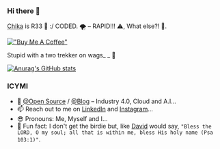### Hi there 👋

[Chika](https://github.com/davidconoh/davidconoh) is R33 🎏 :/ CODED. 🌪️ – RAPID!!! ⚠️, What else?! 🍺.

[!["Buy Me A Coffee"](https://www.buymeacoffee.com/assets/img/custom_images/orange_img.png)](https://www.buymeacoffee.com/davidconoh)

Stupid with a two trekker on wags_ _ 💋

[![Anurag's GitHub stats](https://github-readme-stats.vercel.app/api?username=davidconoh&show_icons=true&theme=yeblu)](https://github.com/anuraghazra/github-readme-stats)

### ICYMI

- 📝 [@Open Source](http://opensource.davidconoh.me) / [@Blog](https://reads.davidconoh.me) – Industry 4.0, Cloud and A.I...
- 📫 Reach out to me on [LinkedIn](https://linkedin.com/in/davidconoh) and [Instagram](https://instagram.com/cyromaventools)...
- 😎 Pronouns: Me, Myself and I...
- 🎉 Fun fact: I don't get the birdie but, like [David](https://github.com/davidconoh) would say, `"Bless the LORD, O my soul; all that is within me, bless His holy name (Psa 103:1)"`.
